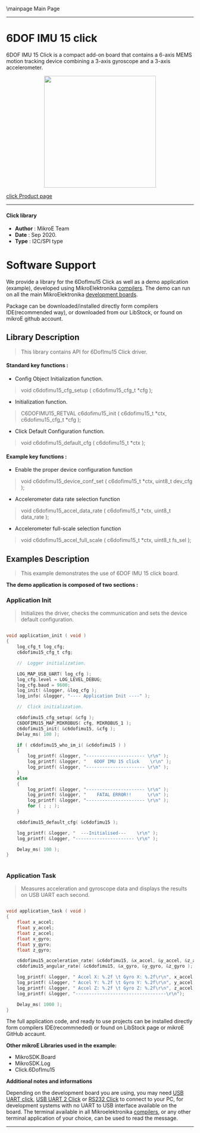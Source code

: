 \mainpage Main Page
 
---
# 6DOF IMU 15 click

6DOF IMU 15 Click is a compact add-on board that contains a 6-axis MEMS motion tracking device combining a 3-axis gyroscope and a 3-axis accelerometer.

<p align="center">
  <img src="https://download.mikroe.com/images/click_for_ide/6dofimu15_click.png" height=300px>
</p>


[click Product page](https://www.mikroe.com/6dof-imu-15-click)

---


#### Click library 

- **Author**        : MikroE Team
- **Date**          : Sep 2020.
- **Type**          : I2C/SPI type


# Software Support

We provide a library for the 6DofImu15 Click 
as well as a demo application (example), developed using MikroElektronika 
[compilers](https://shop.mikroe.com/compilers). 
The demo can run on all the main MikroElektronika [development boards](https://shop.mikroe.com/development-boards).

Package can be downloaded/installed directly form compilers IDE(recommended way), or downloaded from our LibStock, or found on mikroE github account. 

## Library Description

> This library contains API for 6DofImu15 Click driver.

#### Standard key functions :

- Config Object Initialization function.
> void c6dofimu15_cfg_setup ( c6dofimu15_cfg_t *cfg ); 
 
- Initialization function.
> C6DOFIMU15_RETVAL c6dofimu15_init ( c6dofimu15_t *ctx, c6dofimu15_cfg_t *cfg );

- Click Default Configuration function.
> void c6dofimu15_default_cfg ( c6dofimu15_t *ctx );

#### Example key functions :

- Enable the proper device configuration function
> void c6dofimu15_device_conf_set ( c6dofimu15_t *ctx, uint8_t dev_cfg );
 
- Accelerometer data rate selection function
> void c6dofimu15_accel_data_rate ( c6dofimu15_t *ctx, uint8_t data_rate );

- Accelerometer full-scale selection function
> void c6dofimu15_accel_full_scale ( c6dofimu15_t *ctx, uint8_t fs_sel );

## Examples Description

> This example demonstrates the use of 6DOF IMU 15 click board.

**The demo application is composed of two sections :**

### Application Init 

> Initializes the driver, checks the communication and sets the device default configuration.

```c

void application_init ( void )
{
    log_cfg_t log_cfg;
    c6dofimu15_cfg_t cfg;

    //  Logger initialization.

    LOG_MAP_USB_UART( log_cfg );
    log_cfg.level = LOG_LEVEL_DEBUG;
    log_cfg.baud = 9600;
    log_init( &logger, &log_cfg );
    log_info( &logger, "---- Application Init ----" );

    //  Click initialization.

    c6dofimu15_cfg_setup( &cfg );
    C6DOFIMU15_MAP_MIKROBUS( cfg, MIKROBUS_1 );
    c6dofimu15_init( &c6dofimu15, &cfg );
    Delay_ms( 100 );

    if ( c6dofimu15_who_im_i( &c6dofimu15 ) )
    {
        log_printf( &logger, "---------------------- \r\n" );
        log_printf( &logger, "   6DOF IMU 15 click    \r\n" );
        log_printf( &logger, "---------------------- \r\n" );
    }
    else
    {
        log_printf( &logger, "---------------------- \r\n" );
        log_printf( &logger, "    FATAL ERROR!!      \r\n" );
        log_printf( &logger, "---------------------- \r\n" );
        for ( ; ; );
    }

    c6dofimu15_default_cfg( &c6dofimu15 );

    log_printf( &logger, "  ---Initialised---    \r\n" );
    log_printf( &logger, "---------------------- \r\n" );

    Delay_ms( 100 );
}
  
```

### Application Task

> Measures acceleration and gyroscope data and displays the results on USB UART each second.

```c

void application_task ( void )
{
    float x_accel;
    float y_accel;
    float z_accel;
    float x_gyro;
    float y_gyro;
    float z_gyro;

    c6dofimu15_acceleration_rate( &c6dofimu15, &x_accel, &y_accel, &z_accel );
    c6dofimu15_angular_rate( &c6dofimu15, &x_gyro, &y_gyro, &z_gyro );

    log_printf( &logger, " Accel X: %.2f \t Gyro X: %.2f\r\n", x_accel, x_gyro );
    log_printf( &logger, " Accel Y: %.2f \t Gyro Y: %.2f\r\n", y_accel, y_gyro );
    log_printf( &logger, " Accel Z: %.2f \t Gyro Z: %.2f\r\n", z_accel, z_gyro );
    log_printf( &logger, "----------------------------------\r\n");

    Delay_ms( 1000 );
} 

```

The full application code, and ready to use projects can be  installed directly form compilers IDE(recommneded) or found on LibStock page or mikroE GitHub accaunt.

**Other mikroE Libraries used in the example:** 

- MikroSDK.Board
- MikroSDK.Log
- Click.6DofImu15

**Additional notes and informations**

Depending on the development board you are using, you may need 
[USB UART click](https://shop.mikroe.com/usb-uart-click), 
[USB UART 2 Click](https://shop.mikroe.com/usb-uart-2-click) or 
[RS232 Click](https://shop.mikroe.com/rs232-click) to connect to your PC, for 
development systems with no UART to USB interface available on the board. The 
terminal available in all Mikroelektronika 
[compilers](https://shop.mikroe.com/compilers), or any other terminal application 
of your choice, can be used to read the message.



---
